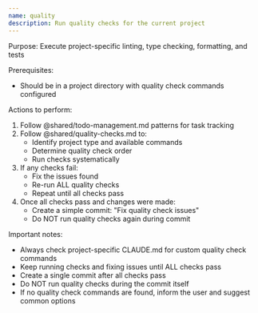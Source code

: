 ```yaml
---
name: quality
description: Run quality checks for the current project
---
```


Purpose: Execute project-specific linting, type checking, formatting, and tests

Prerequisites:

- Should be in a project directory with quality check commands configured

Actions to perform:

1. Follow @shared/todo-management.md patterns for task tracking
2. Follow @shared/quality-checks.md to:
   - Identify project type and available commands
   - Determine quality check order
   - Run checks systematically
3. If any checks fail:
   - Fix the issues found
   - Re-run ALL quality checks
   - Repeat until all checks pass
4. Once all checks pass and changes were made:
   - Create a simple commit: "Fix quality check issues"
   - Do NOT run quality checks again during commit

Important notes:

- Always check project-specific CLAUDE.md for custom quality check commands
- Keep running checks and fixing issues until ALL checks pass
- Create a single commit after all checks pass
- Do NOT run quality checks during the commit itself
- If no quality check commands are found, inform the user and suggest common options
